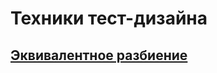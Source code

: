 # Техники тест-дизайна
## [Эквивалентное разбиение](https://docs.google.com/spreadsheets/d/1q2PDLoQOGsEgr0RUEgvWLSsimCWl_GwrvG7zmTz7FYQ/edit?usp=sharing)
